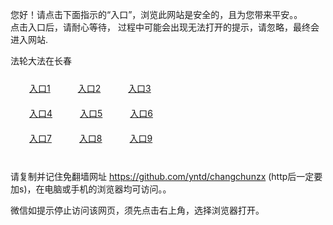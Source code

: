 您好！请点击下面指示的“入口”，浏览此网站是安全的，且为您带来平安。。 <br/>
点击入口后，请耐心等待， 过程中可能会出现无法打开的提示，请忽略，最终会进入网站. </br>

法轮大法在长春<br/>
<div style="padding:10px"><a style="margin:20px" target="_blank" href="https://di4i0lleh5r5f.cloudfront.net/2Qpsp?juucomdr" id="ccLink1" rel="nofollow">入口1</a> <a target="_blank" style="margin:20px" href="https://d1exw5bqbpjfzk.cloudfront.net/2Qpsp?wsjuhhx" id="ccLink2" rel="nofollow">入口2</a> <a style="margin:20px" target="_blank" href="https://d11pi7gv652ds8.cloudfront.net/2Qpsp?mplas" id="ccLink3" rel="nofollow">入口3</a></div>

<div style="padding:10px" ><a style="margin:20px" target="_blank" href="https://di4i0lleh5r5f.cloudfront.net/2Qpsp?juucomdr" id="ccLink4" rel="nofollow">入口4</a> <a style="margin:20px" href="https://d1exw5bqbpjfzk.cloudfront.net/2Qpsp?wsjuhhx" target="_blank" id="ccLink5" rel="nofollow">入口5</a> <a style="margin:20px" href="https://d11pi7gv652ds8.cloudfront.net/2Qpsp?mplas" target="_blank" id="ccLink6" rel="nofollow">入口6</a></div>

<div style="padding:10px"><a style="margin:20px" target="_blank" href="https://di4i0lleh5r5f.cloudfront.net/2Qpsp?juucomdr" id="ccLink7" rel="nofollow">入口7</a> <a style="margin:20px" href="https://d1exw5bqbpjfzk.cloudfront.net/2Qpsp?wsjuhhx" target="_blank" id="ccLink8" rel="nofollow">入口8</a> <a style="margin:20px" target="_blank" href="https://d11pi7gv652ds8.cloudfront.net/2Qpsp?mplas" id="ccLink9" rel="nofollow">入口9</a></div>

<br/>



请复制并记住免翻墙网址 https://github.com/yntd/changchunzx (http后一定要加s)，在电脑或手机的浏览器均可访问。。<br/>

微信如提示停止访问该网页，须先点击右上角，选择浏览器打开。
